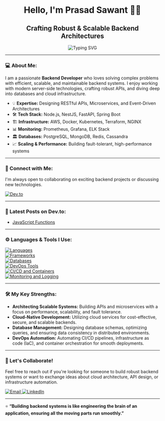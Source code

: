 <h1 align="center">Hello, I'm Prasad Sawant 👋🏼</h1>
<h2 align="center">Crafting Robust & Scalable Backend Architectures</h2>

<p align="center">
    <img src="https://readme-typing-svg.herokuapp.com?font=Fira+Code&duration=4000&pause=1000&color=12C2E9&center=true&vCenter=true&width=435&lines=Backend+Developer+with+a+Focus+on+Efficiency;Building+Resilient+and+Scalable+APIs;Passionate+About+Optimized+Microservices;Cloud-Native+Architecture+Enthusiast" alt="Typing SVG">
</p>

---

### 💻 About Me:
I am a passionate **Backend Developer** who loves solving complex problems with efficient, scalable, and maintainable backend systems. I enjoy working with modern server-side technologies, crafting robust APIs, and diving deep into databases and cloud infrastructure.

- 💡 **Expertise:** Designing RESTful APIs, Microservices, and Event-Driven Architectures
- 🛠 **Tech Stack:** Node.js, NestJS, FastAPI, Spring Boot
- 🏗 **Infrastructure:** AWS, Docker, Kubernetes, Terraform, NGINX
- 📊 **Monitoring:** Prometheus, Grafana, ELK Stack
- 🏛 **Databases:** PostgreSQL, MongoDB, Redis, Cassandra
- 📈 **Scaling & Performance:** Building fault-tolerant, high-performance systems

---

### 🔗 Connect with Me:
I'm always open to collaborating on exciting backend projects or discussing new technologies.

<a href="https://dev.to/prasadsawant7">
  <img src="https://skillicons.dev/icons?i=devto" alt="Dev.to" />
</a>

---

### 🚀 Latest Posts on Dev.to:
<!-- DEVTO:START -->
- [JavaScript Functions](https://dev.to/prasadsawant7/javascript-functions-12i1)
<!-- DEVTO:END -->

---

### ⚙️ Languages & Tools I Use:

<p align="left">
  <a href="https://skillicons.dev">
    <!-- Backend Languages -->
    <img src="https://skillicons.dev/icons?i=js,ts,py,java" alt="Languages" />
    <br />
    <!-- Backend Frameworks -->
    <img src="https://skillicons.dev/icons?i=express,nestjs,fastapi,spring" alt="Frameworks" />
    <br />
    <!-- Databases -->
    <img src="https://skillicons.dev/icons?i=postgres,mongodb,redis,cassandra" alt="Databases" />
    <br />
    <!-- DevOps Tools -->
    <img src="https://skillicons.dev/icons?i=nginx,aws,terraform,ansible" alt="DevOps Tools" />
    <br />
    <!-- CI/CD and Containers -->
    <img src="https://skillicons.dev/icons?i=githubactions,jenkins,docker,kubernetes" alt="CI/CD and Containers" />
    <br />
    <!-- Monitoring & Logging -->
    <img src="https://skillicons.dev/icons?i=prometheus,grafana,elasticsearch" alt="Monitoring and Logging" />
  </a>
</p>

---

### 🛠 My Key Strengths:
- **Architecting Scalable Systems:** Building APIs and microservices with a focus on performance, scalability, and fault tolerance.
- **Cloud-Native Development:** Utilizing cloud services for cost-effective, secure, and scalable backends.
- **Database Management:** Designing database schemas, optimizing queries, and ensuring data consistency in distributed environments.
- **DevOps Automation:** Automating CI/CD pipelines, infrastructure as code (IaC), and container orchestration for smooth deployments.

---

### 🤝 Let's Collaborate!
Feel free to reach out if you're looking for someone to build robust backend systems or want to exchange ideas about cloud architecture, API design, or infrastructure automation.

<a href="mailto:youremail@example.com">
  <img src="https://img.shields.io/badge/Contact%20Me-via%20Email-blue" alt="Email" />
</a>
<a href="https://www.linkedin.com/in/prasadsawant7">
  <img src="https://img.shields.io/badge/Connect%20on%20LinkedIn-blue?logo=linkedin" alt="LinkedIn" />
</a>

---

⭐️ **“Building backend systems is like engineering the brain of an application, ensuring all the moving parts run smoothly.”**
